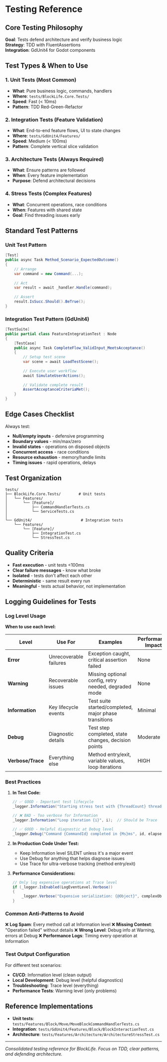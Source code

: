 # Testing Reference

## Core Testing Philosophy

**Goal**: Tests defend architecture and verify business logic  
**Strategy**: TDD with FluentAssertions  
**Integration**: GdUnit4 for Godot components  

## Test Types & When to Use

### 1. Unit Tests (Most Common)
- **What**: Pure business logic, commands, handlers
- **Where**: `tests/BlockLife.Core.Tests/`
- **Speed**: Fast (< 10ms)
- **Pattern**: TDD Red-Green-Refactor

### 2. Integration Tests (Feature Validation)
- **What**: End-to-end feature flows, UI to state changes
- **Where**: `tests/GdUnit4/Features/`
- **Speed**: Medium (< 100ms)
- **Pattern**: Complete vertical slice validation

### 3. Architecture Tests (Always Required)
- **What**: Ensure patterns are followed
- **When**: Every feature implementation
- **Purpose**: Defend architectural decisions

### 4. Stress Tests (Complex Features)
- **What**: Concurrent operations, race conditions
- **When**: Features with shared state
- **Goal**: Find threading issues early

## Standard Test Patterns

### Unit Test Pattern
```csharp
[Test]
public async Task Method_Scenario_ExpectedOutcome()
{
    // Arrange
    var command = new Command(...);
    
    // Act  
    var result = await _handler.Handle(command);
    
    // Assert
    result.IsSucc.Should().BeTrue();
}
```

### Integration Test Pattern (GdUnit4)
```csharp
[TestSuite]
public partial class FeatureIntegrationTest : Node
{
    [TestCase]
    public async Task CompleteFlow_ValidInput_MeetsAcceptance()
    {
        // Setup test scene
        var scene = await LoadTestScene();
        
        // Execute user workflow
        await SimulateUserActions();
        
        // Validate complete result
        AssertAcceptanceCriteriaMet();
    }
}
```

## Edge Cases Checklist

Always test:
- **Null/empty inputs** - defensive programming
- **Boundary values** - min/max/zero
- **Invalid states** - operations on disposed objects
- **Concurrent access** - race conditions
- **Resource exhaustion** - memory/handle limits
- **Timing issues** - rapid operations, delays

## Test Organization

```
tests/
├── BlockLife.Core.Tests/        # Unit tests
│   └── Features/
│       └── [Feature]/
│           ├── CommandHandlerTests.cs
│           └── ServiceTests.cs
│
└── GdUnit4/                      # Integration tests
    └── Features/
        └── [Feature]/
            ├── IntegrationTest.cs
            └── StressTest.cs
```

## Quality Criteria

- **Fast execution** - unit tests <100ms
- **Clear failure messages** - know what broke
- **Isolated** - tests don't affect each other
- **Deterministic** - same result every run
- **Meaningful** - tests actual behavior, not implementation

## Logging Guidelines for Tests

### Log Level Usage

**When to use each level:**

| Level | Use For | Examples | Performance Impact |
|-------|---------|----------|-------------------|
| **Error** | Unrecoverable failures | Exception caught, critical assertion failed | None |
| **Warning** | Recoverable issues | Missing optional config, retry needed, degraded mode | None |
| **Information** | Key lifecycle events | Test suite started/completed, major phase transitions | Minimal |
| **Debug** | Diagnostic details | Test step completed, state changes, decision points | Moderate |
| **Verbose/Trace** | Everything else | Method entry/exit, variable values, loop iterations | HIGH |

### Best Practices

1. **In Test Code:**
   ```csharp
   // ✅ GOOD - Important test lifecycle
   _logger.Information("Starting stress test with {ThreadCount} threads", 100);
   
   // ❌ BAD - Too verbose for Information
   _logger.Information("Loop iteration {i}", i);  // Should be Trace
   
   // ✅ GOOD - Helpful diagnostic at Debug level
   _logger.Debug("Command {CommandId} completed in {Ms}ms", id, elapsed);
   ```

2. **In Production Code Under Test:**
   - Keep Information level SILENT unless it's a major event
   - Use Debug for anything that helps diagnose issues
   - Use Trace for ultra-verbose tracking (method entry/exit)

3. **Performance Considerations:**
   ```csharp
   // Only log expensive operations at Trace level
   if (_logger.IsEnabled(LogEventLevel.Verbose))
   {
       _logger.Verbose("Expensive serialization: {@Object}", complexObject);
   }
   ```

### Common Anti-Patterns to Avoid

❌ **Log Spam**: Every method call at Information level
❌ **Missing Context**: "Operation failed" without details
❌ **Wrong Level**: Debug info at Warning, errors at Debug
❌ **Performance Logs**: Timing every operation at Information

### Test Output Configuration

For different test scenarios:
- **CI/CD**: Information level (clean output)
- **Local Development**: Debug level (helpful diagnostics)
- **Troubleshooting**: Trace level (everything)
- **Performance Tests**: Warning level (only problems)

## Reference Implementations

- **Unit tests**: `tests/Features/Block/Move/MoveBlockCommandHandlerTests.cs`
- **Integration**: `tests/GdUnit4/Features/Block/BlockInteractionTest.cs`
- **Architecture**: `tests/Features/Architecture/ArchitectureStressTest.cs`

---
*Consolidated testing reference for BlockLife. Focus on TDD, clear patterns, and defending architecture.*